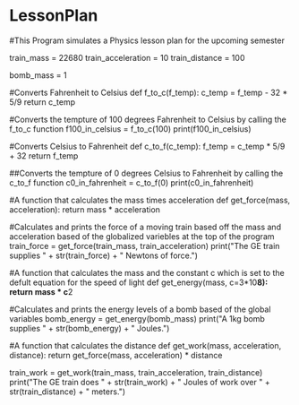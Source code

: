 # LessonPlan
#This Program simulates a Physics lesson plan for the upcoming semester

train_mass = 22680
train_acceleration = 10
train_distance = 100

bomb_mass = 1

#Converts Fahrenheit to Celsius
def f_to_c(f_temp):
  c_temp = f_temp - 32 * 5/9
  return c_temp
 
#Converts the tempture of 100 degrees Fahrenheit to Celsius by calling the f_to_c function
f100_in_celsius = f_to_c(100)
print(f100_in_celsius)

#Converts Celsius to Fahrenheit
def c_to_f(c_temp):
  f_temp = c_temp * 5/9 + 32
  return f_temp

##Converts the tempture of 0 degrees Celsius to Fahrenheit by calling the c_to_f function
c0_in_fahrenheit = c_to_f(0)
print(c0_in_fahrenheit)

#A function that calculates the mass times acceleration 
def get_force(mass, acceleration):
  return mass * acceleration

#Calculates and prints the force of a moving train based off the mass and acceleration based of the globalized variebles at the top of the program
train_force = get_force(train_mass, train_acceleration) 
print("The GE train supplies " +  str(train_force) + " Newtons of force.")

#A function that calculates the mass and the constant c which is set to the defult equation for the speed of light
def get_energy(mass, c=3*10**8):
  return mass * c**2

#Calculates and prints the energy levels of a bomb based of the global variables 
bomb_energy = get_energy(bomb_mass)
print("A 1kg bomb supplies " + str(bomb_energy) + " Joules.")

#A function that calculates the distance
def get_work(mass, acceleration, distance):
  return get_force(mass, acceleration) * distance

train_work = get_work(train_mass, train_acceleration, train_distance)
print("The GE train does " + str(train_work) + " Joules of work over " + str(train_distance) + " meters.")
  
  
